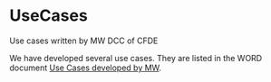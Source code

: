 # UseCases
Use cases written by MW DCC of CFDE

We have developed several use cases. They are listed in the WORD document <a href="https://github.com/metabolomicsworkbench/UseCases/blob/main/BaseModule-2022-23-UseCases.pdf">Use Cases developed by MW</a>.
